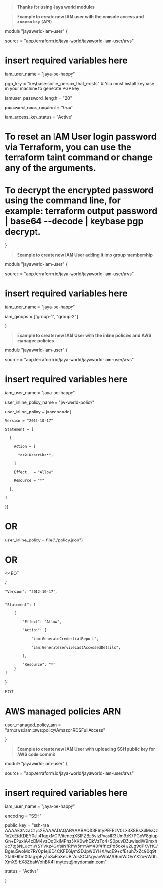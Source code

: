 > **Thanks for using Jaya world modules**

> **Example to create new IAM user with the console access and access key (API)**

module "jayaworld-iam-user" {

  source  = "app.terraform.io/jaya-world/jayaworld-iam-user/aws"
  # insert required variables here

  iam_user_name    =   "jaya-be-happy"

  pgp_key = "keybase:some_person_that_exists"    # You must install keybase in your machine to generate PGP key

  iamuser_password_length = "20"

  password_reset_required = "true"

  iam_access_key_status = "Active"

  # To reset an IAM User login password via Terraform, you can use the terraform taint command or change any of the arguments.

  # To decrypt the encrypted password using the command line, for example: terraform output password | base64 --decode | keybase pgp decrypt.

}

> **Example to create new IAM User adding it into group membership**

module "jayaworld-iam-user" {

  source  = "app.terraform.io/jaya-world/jayaworld-iam-user/aws"
  # insert required variables here

  iam_user_name    =   "jaya-be-happy"

  iam_groups              = ["group-1", "group-2"]

}

> **Example to create new IAM User with the inline policies and AWS managed policies**

module "jayaworld-iam-user" {

  source  = "app.terraform.io/jaya-world/jayaworld-iam-user/aws"
  # insert required variables here

  iam_user_name    =   "jaya-be-happy"

  user_inline_policy_name = "jw-world-policy"

  user_inline_policy = jsonencode({

    Version = "2012-10-17"

    Statement = [

      {

        Action = [

          "ec2:Describe*",

        ]

        Effect   = "Allow"

        Resource = "*"

      },

    ]

  })
  
  # OR 

  user_inline_policy = file("./policy.json")
  
  # OR

  <<EOT


{
   
   
    "Version": "2012-10-17",
    

    "Statement": [

        {

            "Effect": "Allow",

            "Action": [

                "iam:GenerateCredentialReport",

                "iam:GenerateServiceLastAccessedDetails",

            ],

            "Resource": "*"
        }
    ]
}

EOT


  # AWS managed policies ARN

  user_managed_policy_arn = "arn:aws:iam::aws:policy/AmazonRDSFullAccess"

}

> **Example to create new IAM User with uploading SSH public key for AWS code commit**

module "jayaworld-iam-user" {

  source  = "app.terraform.io/jaya-world/jayaworld-iam-user/aws"
  # insert required variables here

  iam_user_name    =   "jaya-be-happy"

  encoding = "SSH"

  public_key = "ssh-rsa AAAAB3NzaC1yc2EAAAADAQABAAABAQD3F6tyPEFEzV0LX3X8BsXdMsQz1x2cEikKDEY0aIj41qgxMCP/iteneqXSIFZBp5vizPvaoIR3Um9xK7PGoW8giupGn+EPuxIA4cDM4vzOqOkiMPhz5XK0whEjkVzTo4+S0puvDZuwIsdiW9mxhJc7tgBNL0cYlWSYVkz4G/fslNfRPW5mYAM49f4fhtxPb5ok4Q2Lg9dPKVHO/Bgeu5woMc7RY0p1ej6D4CKFE6lymSDJpW0YHX/wqE9+cfEauh7xZcG0q9t2ta6F6fmX0agvpFyZo8aFbXeUBr7osSCJNgvavWbM/06niWrOvYX2xwWdhXmXSrbX8ZbabVohBK41 mytest@mydomain.com"


  status = "Active"


}